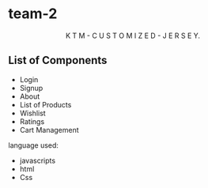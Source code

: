# team-2

<p align="center"> K T M - C U S T O M I Z E D - J E R S E Y.
    <br> 
</p>

## List of Components <a name="listofcomponents"></a>

- Login
- Signup
- About 
- List of Products
- Wishlist
- Ratings
- Cart Management

language used:
- javascripts
- html
- Css
